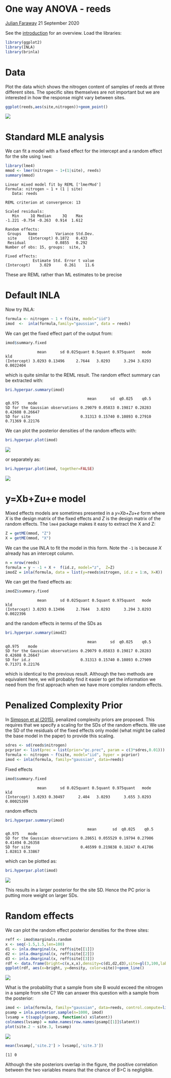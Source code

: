 One way ANOVA - reeds
================
[Julian Faraway](https://julianfaraway.github.io/)
21 September 2020

See the [introduction](index.md) for an overview. Load the libraries:

``` r
library(ggplot2)
library(INLA)
library(brinla)
```

# Data

Plot the data which shows the nitrogen content of samples of reeds at
three different sites. The specific sites themselves are not important
but we are interested in how the response might vary between sites.

``` r
ggplot(reeds,aes(site,nitrogen))+geom_point()
```

![](figs/reeds-2-1.png)<!-- -->

# Standard MLE analysis

We can fit a model with a fixed effect for the intercept and a random
effect for the site using `lme4`:

``` r
library(lme4)
mmod <- lmer(nitrogen ~ 1+(1|site), reeds)
summary(mmod)
```

    Linear mixed model fit by REML ['lmerMod']
    Formula: nitrogen ~ 1 + (1 | site)
       Data: reeds
    
    REML criterion at convergence: 13
    
    Scaled residuals: 
       Min     1Q Median     3Q    Max 
    -1.221 -0.754 -0.263  0.914  1.612 
    
    Random effects:
     Groups   Name        Variance Std.Dev.
     site     (Intercept) 0.1872   0.433   
     Residual             0.0855   0.292   
    Number of obs: 15, groups:  site, 3
    
    Fixed effects:
                Estimate Std. Error t value
    (Intercept)    3.029      0.261    11.6

These are REML rather than ML estimates to be precise

# Default INLA

Now try INLA:

``` r
formula <- nitrogen ~ 1 + f(site, model="iid")
imod  <-  inla(formula,family="gaussian", data = reeds)
```

We can get the fixed effect part of the output from:

``` r
imod$summary.fixed
```

``` 
              mean      sd 0.025quant 0.5quant 0.975quant   mode       kld
(Intercept) 3.0293 0.13496     2.7644   3.0293      3.294 3.0293 0.0022404
```

which is quite similar to the REML result. The random effect summary can
be extracted with:

``` r
bri.hyperpar.summary(imod)
```

``` 
                                    mean      sd  q0.025    q0.5  q0.975    mode
SD for the Gaussian observations 0.29079 0.05833 0.19817 0.28283 0.42608 0.26647
SD for site                      0.31313 0.15740 0.10893 0.27910 0.71369 0.22176
```

We can plot the posterior densities of the random effects with:

``` r
bri.hyperpar.plot(imod)
```

![](figs/reeds-7-1.png)<!-- -->

or separately as:

``` r
bri.hyperpar.plot(imod, together=FALSE)
```

![](figs/reeds-8-1.png)<!-- -->

# y=Xb+Zu+e model

Mixed effects models are sometimes presented in a *y=Xb+Zu+e* form where
*X* is the design matrix of the fixed effects and *Z* is the design
matrix of the random effects. The `lme4` package makes it easy to
extract the X and Z:

``` r
Z = getME(mmod, "Z")
X = getME(mmod, "X")
```

We can the use INLA to fit the model in this form. Note the `-1` is
because *X* already has an intercept column.

``` r
n = nrow(reeds)
formula = y ~ -1 + X +  f(id.z, model="z",  Z=Z)
imodZ = inla(formula, data = list(y=reeds$nitrogen, id.z = 1:n, X=X))
```

We can get the fixed effects as:

``` r
imodZ$summary.fixed
```

``` 
              mean      sd 0.025quant 0.5quant 0.975quant   mode       kld
(Intercept) 3.0293 0.13496     2.7644   3.0293      3.294 3.0293 0.0022396
```

and the random effects in terms of the SDs as

``` r
bri.hyperpar.summary(imodZ)
```

``` 
                                    mean      sd  q0.025    q0.5  q0.975    mode
SD for the Gaussian observations 0.29079 0.05833 0.19817 0.28283 0.42608 0.26647
SD for id.z                      0.31313 0.15740 0.10893 0.27909 0.71371 0.22176
```

which is identical to the previous result. Although the two methods are
equivalent here, we will probably find it easier to get the information
we need from the first approach when we have more complex random
effects.

# Penalized Complexity Prior

In [Simpson et al (2015)](http://arxiv.org/abs/1403.4630v3), penalized
complexity priors are proposed. This requires that we specify a scaling
for the SDs of the random effects. We use the SD of the residuals of the
fixed effects only model (what might be called the base model in the
paper) to provide this scaling.

``` r
sdres <- sd(reeds$nitrogen)
pcprior <- list(prec = list(prior="pc.prec", param = c(3*sdres,0.01)))
formula <- nitrogen ~ f(site, model="iid", hyper = pcprior)
imod <- inla(formula, family="gaussian", data=reeds)
```

Fixed effects

``` r
imod$summary.fixed
```

``` 
              mean      sd 0.025quant 0.5quant 0.975quant   mode        kld
(Intercept) 3.0293 0.30497      2.404   3.0293      3.655 3.0293 0.00025399
```

random effects

``` r
bri.hyperpar.summary(imod)
```

``` 
                                    mean       sd  q0.025    q0.5  q0.975    mode
SD for the Gaussian observations 0.28651 0.055529 0.19794 0.27906 0.41494 0.26358
SD for site                      0.46599 0.219838 0.18247 0.41706 1.02813 0.33867
```

which can be plotted as:

``` r
bri.hyperpar.plot(imod)
```

![](figs/reeds-16-1.png)<!-- -->

This results in a larger posterior for the site SD. Hence the PC prior
is putting more weight on larger SDs.

# Random effects

We can plot the random effect posterior densities for the three sites:

``` r
reff <- imod$marginals.random
x <- seq(-1.5,1.5,len=100)
d1 <- inla.dmarginal(x, reff$site[[1]])
d2 <- inla.dmarginal(x, reff$site[[2]])
d3 <- inla.dmarginal(x, reff$site[[3]])
rdf <- data.frame(bright=c(x,x,x),density=c(d1,d2,d3),site=gl(3,100,labels=LETTERS[1:3]))
ggplot(rdf, aes(x=bright, y=density, color=site))+geom_line()
```

![](figs/reeds-17-1.png)<!-- -->

What is the probability that a sample from site B would exceed the
nitrogen in a sample from site C? We can answer this question with a
sample from the posterior:

``` r
imod <- inla(formula, family="gaussian", data=reeds, control.compute=list(config = TRUE))
psamp = inla.posterior.sample(n=1000, imod)
lvsamp = t(sapply(psamp, function(x) x$latent))
colnames(lvsamp) = make.names(row.names(psamp[[1]]$latent))
plot(site.2 ~ site.3, lvsamp)
```

![](figs/reeds-18-1.png)<!-- -->

``` r
mean(lvsamp[,'site.2'] > lvsamp[,'site.3'])
```

    [1] 0

Although the site posteriors overlap in the figure, the positive
correlation between the two variables means that the chance of B\>C is
negligible.
